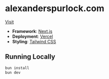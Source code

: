# alexanderspurlock.com

[Visit](https://www.alexanderspurlock.com)

- **Framework**: [Next.js](https://nextjs.org/)
- **Deployment**: [Vercel](https://vercel.com)
- **Styling**: [Tailwind CSS](https://tailwindcss.com)

## Running Locally

```bash
bun install
bun dev
```
